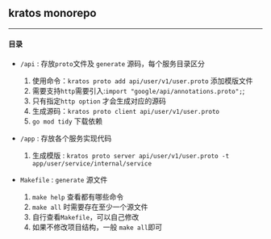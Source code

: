 ## kratos monorepo
---

#### 目录

* `/api` : 存放`proto`文件及 `generate` 源码，每个服务目录区分
    1. 使用命令：`kratos proto add api/user/v1/user.proto` 添加模版文件
    2. 需要支持`http`需要引入:`import "google/api/annotations.proto";`;
    3. 只有指定`http option` 才会生成对应的源码
    4. 生成源码：`kratos proto client api/user/v1/user.proto`
    5. `go mod tidy` 下载依赖 


* `/app` : 存放各个服务实现代码
    1. 生成模版 : `kratos proto server api/user/v1/user.proto -t app/user/service/internal/service`
    

* `Makefile` : `generate` 源文件
    1.  `make help` 查看都有哪些命令
    2. `make all` 时需要存在至少一个源文件
    3. 自行查看`Makefile`，可以自己修改
    4. 如果不修改项目结构，一般 `make all`即可